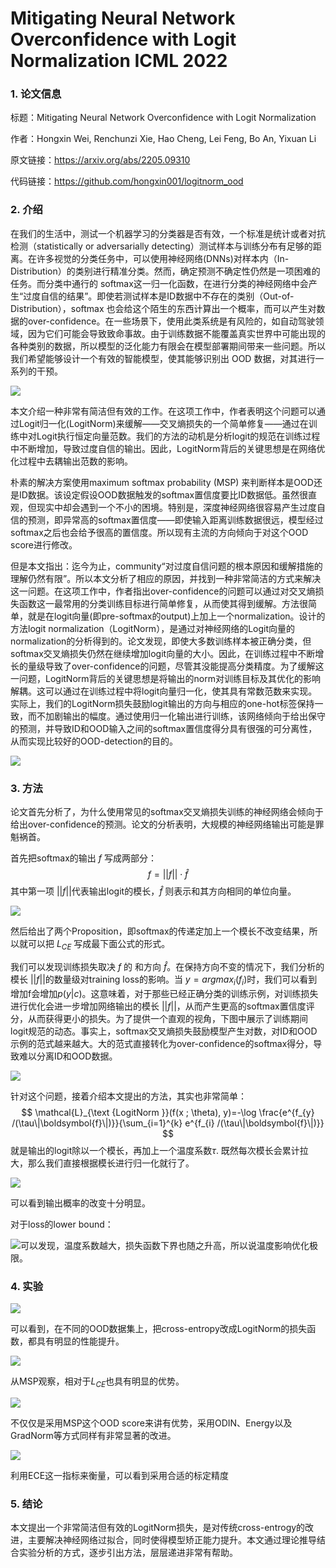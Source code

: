 # Mitigating Neural Network Overconfidence with Logit Normalization										ICML 2022

### 1. 论文信息

标题：Mitigating Neural Network Overconfidence with Logit Normalization

作者：Hongxin Wei, Renchunzi Xie, Hao Cheng, Lei Feng, Bo An, Yixuan Li

原文链接：https://arxiv.org/abs/2205.09310

代码链接：https://github.com/hongxin001/logitnorm_ood

### 2. 介绍

在我们的生活中，测试一个机器学习的分类器是否有效，一个标准是统计或者对抗检测（statistically or adversarially detecting）测试样本与训练分布有足够的距离。在许多视觉的分类任务中，可以使用神经网络(DNNs)对样本内（In-Distribution）的类别进行精准分类。然而，确定预测不确定性仍然是一项困难的任务。而分类中通行的 softmax这一归一化函数，在进行分类的神经网络中会产生“过度自信的结果”。即使若测试样本是ID数据中不存在的类别（Out-of-Distribution），softmax 也会给这个陌生的东西计算出一个概率，而可以产生对数据的over-confidence。在一些场景下，使用此类系统是有风险的，如自动驾驶领域，因为它们可能会导致致命事故。由于训练数据不能覆盖真实世界中可能出现的各种类别的数据，所以模型的泛化能力有限会在模型部署期间带来一些问题。所以我们希望能够设计一个有效的智能模型，使其能够识别出 OOD 数据，对其进行一系列的干预。

![](https://img-blog.csdnimg.cn/46edacaa7534422cb83e92d3651c9f73.png)

本文介绍一种非常有简洁但有效的工作。在这项工作中，作者表明这个问题可以通过Logit归一化(LogitNorm)来缓解——交叉熵损失的一个简单修复——通过在训练中对Logit执行恒定向量范数。我们的方法的动机是分析logit的规范在训练过程中不断增加，导致过度自信的输出。因此，LogitNorm背后的关键思想是在网络优化过程中去耦输出范数的影响。

朴素的解决方案使用maximum softmax probability (MSP) 来判断样本是OOD还是ID数据。该设定假设OOD数据触发的softmax置信度要比ID数据低。虽然很直观，但现实中却会遇到一个不小的困境。特别是，深度神经网络很容易产生过度自信的预测，即异常高的softmax置信度——即使输入距离训练数据很远，模型经过softmax之后也会给予很高的置信度。所以现有主流的方向倾向于对这个OOD score进行修改。

但是本文指出：迄今为止，community“对过度自信问题的根本原因和缓解措施的理解仍然有限”。所以本文分析了相应的原因，并找到一种非常简洁的方式来解决这一问题。在这项工作中，作者指出over-confidence的问题可以通过对交叉熵损失函数这一最常用的分类训练目标进行简单修复，从而使其得到缓解。方法很简单，就是在logit向量(即pre-softmax的output)上加上一个normalization。设计的方法logit normalization（LogitNorm），是通过对神经网络的Logit向量的normalization的分析得到的。论文发现，即使大多数训练样本被正确分类，但softmax交叉熵损失仍然在继续增加logit向量的大小。因此，在训练过程中不断增长的量级导致了over-confidence的问题，尽管其没能提高分类精度。为了缓解这一问题，LogitNorm背后的关键思想是将输出的norm对训练目标及其优化的影响解耦。这可以通过在训练过程中将logit向量归一化，使其具有常数范数来实现。实际上，我们的LogitNorm损失鼓励logit输出的方向与相应的one-hot标签保持一致，而不加剧输出的幅度。通过使用归一化输出进行训练，该网络倾向于给出保守的预测，并导致ID和OOD输入之间的softmax置信度得分具有很强的可分离性，从而实现比较好的OOD-detection的目的。

![](https://img-blog.csdnimg.cn/5044fd2bbd18408598e173eaf5796b54.png)

### 3. 方法

论文首先分析了，为什么使用常见的softmax交叉熵损失训练的神经网络会倾向于给出over-confidence的预测。论文的分析表明，大规模的神经网络输出可能是罪魁祸首。

首先把softmax的输出 $f$ 写成两部分：
$$
f=||f|| \cdot \hat{f}
$$
其中第一项 $||f||$代表输出logit的模长，$\hat{f}$ 则表示和其方向相同的单位向量。

![](https://img-blog.csdnimg.cn/b27e220251e24f97aa302538a5f9decc.png)

然后给出了两个Proposition，即softmax的传递定加上一个模长不改变结果，所以就可以把 $L_{CE}$ 写成最下面公式的形式。

我们可以发现训练损失取决 $f$ 的 和方向 $\hat{f}$。在保持方向不变的情况下，我们分析的模长 $||f||$的数量级对training loss的影响。当 $y = arg max_i (f_i)$时，我们可以看到增加f会增加$p(y | c)$。这意味着，对于那些已经正确分类的训练示例，对训练损失进行优化会进一步增加网络输出的模长 $||f||$，从而产生更高的softmax置信度评分，从而获得更小的损失。为了提供一个直观的视角，下图中展示了训练期间logit规范的动态。事实上，softmax交叉熵损失鼓励模型产生对数，对ID和OOD示例的范式越来越大。大的范式直接转化为over-confidence的softmax得分，导致难以分离ID和OOD数据。

![](https://img-blog.csdnimg.cn/db674099945c48b68e2b53a5953e519d.png)

针对这个问题，接着介绍本文提出的方法，其实也非常简单：
$$
\mathcal{L}_{\text {LogitNorm }}(f(x ; \theta), y)=-\log \frac{e^{f_{y} /(\tau\|\boldsymbol{f}\|)}}{\sum_{i=1}^{k} e^{f_{i} /(\tau\|\boldsymbol{f}\|)}}
$$
就是输出的logit除以一个模长，再加上一个温度系数$\tau$. 既然每次模长会累计拉大，那么我们直接根据模长进行归一化就行了。

![](https://img-blog.csdnimg.cn/2dca9de3ec684a8ba29409dc134a32bb.png)

可以看到输出概率的改变十分明显。

对于loss的lower bound：

![](https://img-blog.csdnimg.cn/150d02699f594ebfb05fc3714a584ae9.png)可以发现，温度系数越大，损失函数下界也随之升高，所以说温度影响优化极限。

### 4. 实验

![](https://img-blog.csdnimg.cn/463f88e8913541b49f1a8731fde75419.png)

可以看到，在不同的OOD数据集上，把cross-entropy改成LogitNorm的损失函数，都具有明显的性能提升。

![](https://img-blog.csdnimg.cn/06ae207691f74ee18ecf552099f78693.png)

从MSP观察，相对于$L_{CE}$也具有明显的优势。

![](https://img-blog.csdnimg.cn/fba58cae9e6e4effbff9f8ab81420698.png)

不仅仅是采用MSP这个OOD score来讲有优势，采用ODIN、Energy以及GradNorm等方式同样有非常显著的改进。

![](https://img-blog.csdnimg.cn/7d374c50502544ccadc526bf886088cf.png)

利用ECE这一指标来衡量，可以看到采用合适的标定精度

### 5. 结论

本文提出一个非常简洁但有效的LogitNorm损失，是对传统cross-entrogy的改进，主要解决神经网络过拟合，同时使得模型矫正能力提升。本文通过理论推导结合实验分析的方式，逐步引出方法，层层递进非常有帮助。
